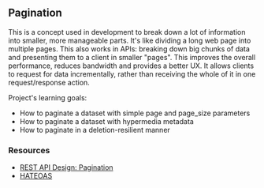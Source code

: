 ## Pagination

This is a concept used in development to break down a lot of information into smaller, more manageable parts. It's like dividing a long web page into multiple pages.
This also works in APIs: breaking down big chunks of data and presenting them to a client in smaller "pages". This improves the overall performance, reduces bandwidth and provides a better UX. It allows clients to request for data incrementally, rather than receiving the whole of it in one request/response action.

Project's learning goals:
- How to paginate a dataset with simple page and page_size parameters
- How to paginate a dataset with hypermedia metadata
- How to paginate in a deletion-resilient manner

### Resources
- [REST API Design: Pagination](https://www.moesif.com/blog/technical/api-design/REST-API-Design-Filtering-Sorting-and-Pagination/#pagination)
- [HATEOAS](https://en.wikipedia.org/wiki/HATEOAS)
